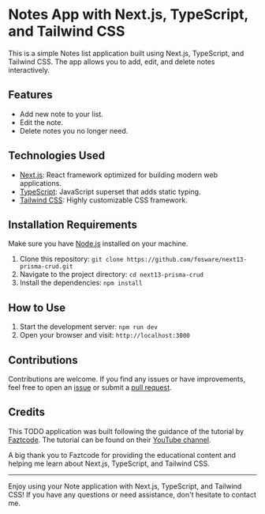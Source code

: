 # Notes App with Next.js, TypeScript, and Tailwind CSS

This is a simple Notes list application built using Next.js, TypeScript, and Tailwind CSS. The app allows you to add, edit, and delete notes interactively.

## Features

- Add new note to your list.
- Edit the note.
- Delete notes you no longer need.

## Technologies Used

- [Next.js](https://nextjs.org/): React framework optimized for building modern web applications.
- [TypeScript](https://www.typescriptlang.org/): JavaScript superset that adds static typing.
- [Tailwind CSS](https://tailwindcss.com/): Highly customizable CSS framework.

## Installation Requirements

Make sure you have [Node.js](https://nodejs.org/) installed on your machine.

1. Clone this repository: `git clone https://github.com/fosware/next13-prisma-crud.git`
2. Navigate to the project directory: `cd next13-prisma-crud`
3. Install the dependencies: `npm install`

## How to Use

1. Start the development server: `npm run dev`
2. Open your browser and visit: `http://localhost:3000`

## Contributions

Contributions are welcome. If you find any issues or have improvements, feel free to open an [issue](https://github.com/YourUsername/your-todo-app/issues) or submit a [pull request](https://github.com/YourUsername/your-todo-app/pulls).

## Credits

This TODO application was built following the guidance of the tutorial by [Faztcode](https://www.youtube.com/@FaztCode). 
The tutorial can be found on their [YouTube channel](https://www.youtube.com/watch?v=5k7ZGhL3pI0&ab_channel=FaztCode).

A big thank you to Faztcode for providing the educational content and helping me learn about Next.js, TypeScript, and Tailwind CSS.

---

Enjoy using your Note application with Next.js, TypeScript, and Tailwind CSS! If you have any questions or need assistance, don't hesitate to contact me.
